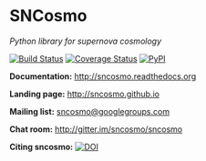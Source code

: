 SNCosmo
=======

_Python library for supernova cosmology_

[![Build Status](https://img.shields.io/travis/sncosmo/sncosmo.svg?style=flat-square)](https://travis-ci.org/sncosmo/sncosmo)
[![Coverage Status](http://img.shields.io/coveralls/sncosmo/sncosmo.svg?style=flat-square)](https://coveralls.io/r/sncosmo/sncosmo?branch=master)
[![PyPI](https://img.shields.io/pypi/v/sncosmo.svg?style=flat-square)](https://pypi.python.org/pypi/sncosmo)

**Documentation:** http://sncosmo.readthedocs.org

**Landing page:** http://sncosmo.github.io

**Mailing list:** sncosmo@googlegroups.com

**Chat room:** http://gitter.im/sncosmo/sncosmo

**Citing sncosmo:** [![DOI](http://img.shields.io/badge/DOI-10.5281%2Fzenodo.11938-blue.svg?style=flat-square)](http://dx.doi.org/10.5281/zenodo.11938)
